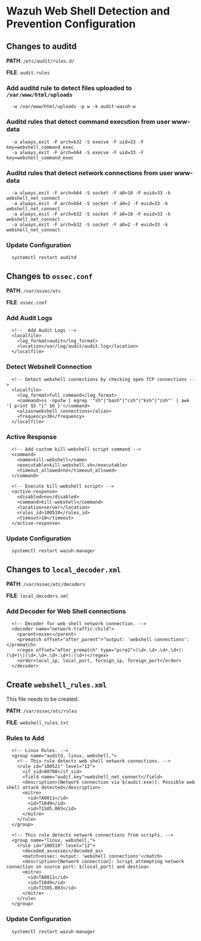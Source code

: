 # Wazuh Web Shell Detection and Prevention Configuration

## Changes to auditd

**PATH**: `/etc/audit/rules.d/`

**FILE**: `audit.rules`

### Add auditd rule to detect files uploaded to `/var/www/html/uploads`
```
  -w /var/www/html/uploads -p w -k audit-wazuh-w
```
### Auditd rules that detect command execution from user www-data
```
  -a always,exit -F arch=b32 -S execve -F uid=33 -F key=webshell_command_exec
  -a always,exit -F arch=b64 -S execve -F uid=33 -F key=webshell_command_exec
```
### Auditd rules that detect network connections from user www-data
```
  -a always,exit -F arch=b64 -S socket -F a0=10 -F euid=33 -k webshell_net_connect
  -a always,exit -F arch=b64 -S socket -F a0=2 -F euid=33 -k webshell_net_connect
  -a always,exit -F arch=b32 -S socket -F a0=10 -F euid=33 -k webshell_net_connect
  -a always,exit -F arch=b32 -S socket -F a0=2 -F euid=33 -k webshell_net_connect
```
### Update Configuration

```
  systemctl restart auditd
```

## Changes to `ossec.conf`

**PATH**: `/var/ossec/etc`

**FILE**: `ossec.conf`

### Add Audit Logs
```
  <!--  Add Audit Logs -->
  <localfile>
    <log_format>audit</log_format>
    <location>/var/log/audit/audit.log</location>
  </localfile>
```

### Detect Webshell Connection
```
  <!-- Detect webshell connections by checking open TCP connections -->
  <localfile>
    <log_format>full_command</log_format>
    <command>ss -nputw | egrep '"sh"|"bash"|"csh"|"ksh"|"zsh"' | awk '{ print $5 "|" $6 }'</command>
    <alias>webshell connections</alias>
    <frequency>30</frequency>
  </localfile>

```

### Active Response
```
  <!-- Add custom kill-webshell script command -->
  <command>
    <name>kill-webshell</name>
    <executable>kill-webshell.sh</executable>
    <timeout_allowed>no</timeout_allowed>
  </command>

  <!-- Execute kill-webshell script> -->
  <active-response>
    <disabled>no</disabled>
    <command>kill-webshell</command>
    <location>server</location>
    <rules_id>100510</rules_id>
    <timeout>10</timeout>
  </active-response>
```

### Update Configuration

```
  systemctl restart wazuh-manager
```

## Changes to `local_decoder.xml`

**PATH**: `/var/ossec/etc/decoders`

**FILE**: `local_decoders.xml`

### Add Decoder for Web Shell connections

```
  <!-- Decoder for web shell network connection. -->
  <decoder name="network-traffic-child">
    <parent>ossec</parent>
    <prematch offset="after_parent">^output: 'webshell connections':</prematch>
    <regex offset="after_prematch" type="pcre2">(\d+.\d+.\d+.\d+):(\d+)\|(\d+.\d+.\d+.\d+):(\d+)</regex>
    <order>local_ip, local_port, foreign_ip, foreign_port</order>
  </decoder>
```

## Create `webshell_rules.xml`

This file needs to be created. 

**PATH**: `/var/ossec/etc/rules`

**FILE**: `webshell_rules.txt`

### Rules to Add

```
  <!-- Linux Rules. -->
  <group name="auditd, linux, webshell,">
    <!-- This rule detects web shell network connections. -->
    <rule id="100521" level="12">
      <if_sid>80700</if_sid>
      <field name="audit.key">webshell_net_connect</field>
      <description>[Network connection via $(audit.exe)]: Possible web shell attack detected</description>
      <mitre>
        <id>TA0011</id>
        <id>T1049</id>
        <id>T1505.003</id>
      </mitre>
    </rule>
  </group>

  <!-- This rule detects network connections from scripts. -->
  <group name="linux, webshell,">
    <rule id="100510" level="12">
      <decoded_as>ossec</decoded_as>
      <match>ossec: output: 'webshell connections'</match>
      <description>[Network connection]: Script attempting network connection on source port: $(local_port) and destina>
      <mitre>
        <id>TA0011</id>
        <id>T1049</id>
        <id>T1505.003</id>
      </mitre>
    </rule>
  </group>
```

### Update Configuration

```
  systemctl restart wazuh-manager
```
